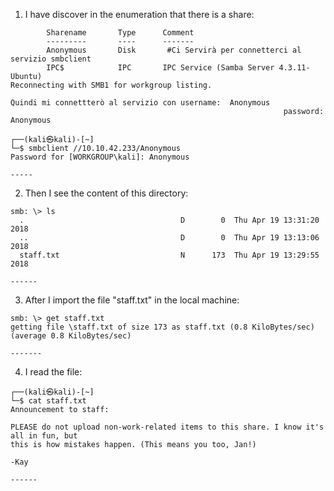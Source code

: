 1) I have discover in the enumeration that there is a share:
```
        Sharename       Type      Comment
        ---------       ----      -------
        Anonymous       Disk       #Ci Servirà per connetterci al servizio smbclient
        IPC$            IPC       IPC Service (Samba Server 4.3.11-Ubuntu)
Reconnecting with SMB1 for workgroup listing.

Quindi mi connettterò al servizio con username:  Anonymous
                                                             password:  Anonymous

┌──(kali㉿kali)-[~]
└─$ smbclient //10.10.42.233/Anonymous
Password for [WORKGROUP\kali]: Anonymous

-----
```
2) Then  I see the content of this directory: 
```
smb: \> ls
  .                                   D        0  Thu Apr 19 13:31:20 2018
  ..                                  D        0  Thu Apr 19 13:13:06 2018
  staff.txt                           N      173  Thu Apr 19 13:29:55 2018

------
```
3) After I import the file "staff.txt" in the local machine:
```
smb: \> get staff.txt
getting file \staff.txt of size 173 as staff.txt (0.8 KiloBytes/sec) (average 0.8 KiloBytes/sec)

-------
```
4) I read the file:
```
┌──(kali㉿kali)-[~]
└─$ cat staff.txt                    
Announcement to staff:

PLEASE do not upload non-work-related items to this share. I know it's all in fun, but
this is how mistakes happen. (This means you too, Jan!)

-Kay

------
```





